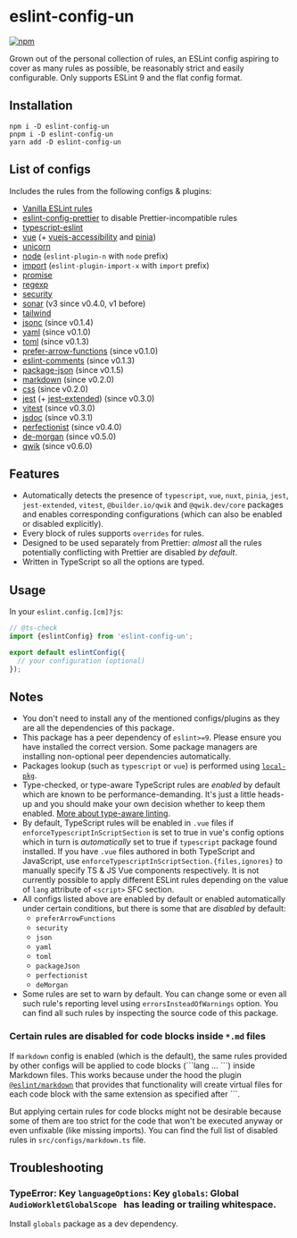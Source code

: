 # eslint-config-un

[![npm](https://img.shields.io/npm/v/eslint-config-un)](https://www.npmjs.com/package/eslint-config-un)

Grown out of the personal collection of rules, an ESLint config aspiring to cover as many rules as possible, be reasonably strict and easily configurable. Only supports ESLint 9 and the flat config format.

## Installation

```shell
npm i -D eslint-config-un
pnpm i -D eslint-config-un
yarn add -D eslint-config-un
```

## List of configs

Includes the rules from the following configs & plugins:
- [Vanilla ESLint rules](https://eslint.org/docs/latest/rules/)
- [eslint-config-prettier](https://www.npmjs.com/package/eslint-config-prettier) to disable Prettier-incompatible rules
- [typescript-eslint](https://typescript-eslint.io/rules/)
- [vue](https://eslint.vuejs.org/rules/) (+ [vuejs-accessibility](https://www.npmjs.com/package/eslint-plugin-vuejs-accessibility) and [pinia](https://www.npmjs.com/package/eslint-plugin-pinia))
- [unicorn](https://www.npmjs.com/package/eslint-plugin-unicorn)
- [node](https://www.npmjs.com/package/eslint-plugin-n) (`eslint-plugin-n` with `node` prefix)
- [import](https://www.npmjs.com/package/eslint-plugin-import-x) (`eslint-plugin-import-x` with `import` prefix)
- [promise](https://www.npmjs.com/package/eslint-plugin-promise)
- [regexp](https://www.npmjs.com/package/eslint-plugin-regexp)
- [security](https://www.npmjs.com/package/eslint-plugin-security)
- [sonar](https://www.npmjs.com/package/eslint-plugin-sonarjs) (v3 since v0.4.0, v1 before)
- [tailwind](https://www.npmjs.com/package/eslint-plugin-tailwindcss)
- [jsonc](https://www.npmjs.com/package/eslint-plugin-jsonc) (since v0.1.4)
- [yaml](https://www.npmjs.com/package/eslint-plugin-yaml) (since v0.1.0)
- [toml](https://www.npmjs.com/package/eslint-plugin-toml) (since v0.1.3)
- [prefer-arrow-functions](https://www.npmjs.com/package/eslint-plugin-prefer-arrow-functions) (since v0.1.0)
- [eslint-comments](https://www.npmjs.com/package/@eslint-community/eslint-plugin-eslint-comments) (since v0.1.3)
- [package-json](https://www.npmjs.com/package/eslint-plugin-package-json) (since v0.1.5)
- [markdown](https://www.npmjs.com/package/@eslint/markdown) (since v0.2.0)
- [css](https://www.npmjs.com/package/eslint-plugin-css) (since v0.2.0)
- [jest](https://www.npmjs.com/package/eslint-plugin-jest) (+ [jest-extended](https://www.npmjs.com/package/eslint-plugin-jest-extended)) (since v0.3.0)
- [vitest](https://www.npmjs.com/package/@vitest/eslint-plugin) (since v0.3.0)
- [jsdoc](https://www.npmjs.com/package/eslint-plugin-jsdoc) (since v0.3.1)
- [perfectionist](https://www.npmjs.com/package/eslint-plugin-perfectionist) (since v0.4.0)
- [de-morgan](https://www.npmjs.com/package/eslint-plugin-de-morgan) (since v0.5.0)
- [qwik](https://www.npmjs.com/package/eslint-plugin-qwik) (since v0.6.0)

## Features

- Automatically detects the presence of `typescript`, `vue`, `nuxt`, `pinia`, `jest`, `jest-extended`, `vitest`, `@builder.io/qwik` and `@qwik.dev/core` packages and enables corresponding configurations (which can also be enabled or disabled explicitly).
- Every block of rules supports `overrides` for rules.
- Designed to be used separately from Prettier: *almost* all the rules potentially conflicting with Prettier are disabled *by default*.
- Written in TypeScript so all the options are typed.

## Usage

In your `eslint.config.[cm]?js`:

```js
// @ts-check
import {eslintConfig} from 'eslint-config-un';

export default eslintConfig({
  // your configuration (optional)
});
```

## Notes

- You don't need to install any of the mentioned configs/plugins as they are all the dependencies of this package.
- This package has a peer dependency of `eslint>=9`. Please ensure you have installed the correct version. Some package managers are installing non-optional peer dependencies automatically.
- Packages lookup (such as `typescript` or `vue`) is performed using [`local-pkg`](https://www.npmjs.com/package/local-pkg).
- Type-checked, or type-aware TypeScript rules are *enabled* by default which are known to be performance-demanding. It's just a little heads-up and you should make your own decision whether to keep them enabled. [More about type-aware linting](https://typescript-eslint.io/getting-started/typed-linting).
- By default, TypeScript rules will be enabled in `.vue` files if `enforceTypescriptInScriptSection` is set to true in vue's config options which in turn is *automatically* set to true if `typescript` package found installed. If you have `.vue` files authored in both TypeScript and JavaScript, use `enforceTypescriptInScriptSection.{files,ignores}` to manually specify TS & JS Vue components respectively. It is not currently possible to apply different ESLint rules depending on the value of `lang` attribute of `<script>` SFC section.
- All configs listed above are enabled by default or enabled automatically under certain conditions, but there is some that are *disabled* by default:
  - `preferArrowFunctions`
  - `security`
  - `json`
  - `yaml`
  - `toml`
  - `packageJson`
  - `perfectionist`
  - `deMorgan`
- Some rules are set to warn by default. You can change some or even all such rule's reporting level using `errorsInsteadOfWarnings` option. You can find all such rules by inspecting the source code of this package.

### Certain rules are disabled for code blocks inside `*.md` files

If `markdown` config is enabled (which is the default), the same rules provided by other configs will be applied to code blocks (\```lang ... \```) inside Markdown files. This works because under the hood the plugin [`@eslint/markdown`](https://www.npmjs.com/package/@eslint/markdown) that provides that functionality will create virtual files for each code block with the same extension as specified after ```.

But applying certain rules for code blocks might not be desirable because some of them are too strict for the code that won't be executed anyway or even unfixable (like missing imports). You can find the full list of disabled rules in `src/configs/markdown.ts` file.

## Troubleshooting

### TypeError: Key `languageOptions`: Key `globals`: Global `AudioWorkletGlobalScope ` has leading or trailing whitespace.

Install `globals` package as a dev dependency.